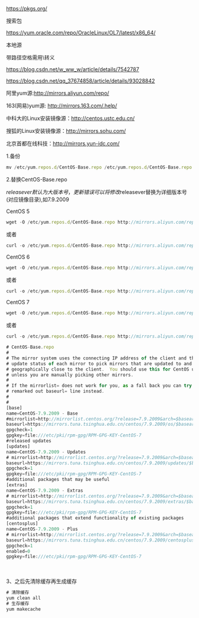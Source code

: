 https://pkgs.org/

搜索包

https://yum.oracle.com/repo/OracleLinux/OL7/latest/x86_64/



本地源

带路径空格需用\转义

https://blog.csdn.net/w_ww_w/article/details/7542787

https://blog.csdn.net/qq_37674858/article/details/93028842





阿里yum源:http://mirrors.aliyun.com/repo/

163(网易)yum源: http://mirrors.163.com/.help/

中科大的Linux安装镜像源：http://centos.ustc.edu.cn/

搜狐的Linux安装镜像源：http://mirrors.sohu.com/

北京首都在线科技：http://mirrors.yun-idc.com/



1.备份

```javascript
mv /etc/yum.repos.d/CentOS-Base.repo /etc/yum.repos.d/CentOS-Base.repo.backup
```



2.替换CentOS-Base.repo

$releasever默认为大版本号，更新错误可以将修改$releasever替换为详细版本号(对应镜像目录),如7.9.2009



CentOS 5

```javascript
wget -O /etc/yum.repos.d/CentOS-Base.repo http://mirrors.aliyun.com/repo/Centos-5.repo
```

或者

```javascript
curl -o /etc/yum.repos.d/CentOS-Base.repo http://mirrors.aliyun.com/repo/Centos-5.repo
```

CentOS 6

```javascript
wget -O /etc/yum.repos.d/CentOS-Base.repo http://mirrors.aliyun.com/repo/Centos-6.repo
```

或者

```javascript
curl -o /etc/yum.repos.d/CentOS-Base.repo http://mirrors.aliyun.com/repo/Centos-6.repo
```

CentOS 7

```javascript
wget -O /etc/yum.repos.d/CentOS-Base.repo http://mirrors.aliyun.com/repo/Centos-7.repo
```

或者

```javascript
curl -o /etc/yum.repos.d/CentOS-Base.repo http://mirrors.aliyun.com/repo/Centos-7.repo
```

 

```javascript
# CentOS-Base.repo
#
# The mirror system uses the connecting IP address of the client and the
# update status of each mirror to pick mirrors that are updated to and
# geographically close to the client.  You should use this for CentOS updates
# unless you are manually picking other mirrors.
#
# If the mirrorlist= does not work for you, as a fall back you can try the
# remarked out baseurl= line instead.
#
#
[base]
name=CentOS-7.9.2009 - Base
#mirrorlist=http://mirrorlist.centos.org/?release=7.9.2009&arch=$basearch&repo=os
baseurl=https://mirrors.tuna.tsinghua.edu.cn/centos/7.9.2009/os/$basearch/
gpgcheck=1
gpgkey=file:///etc/pki/rpm-gpg/RPM-GPG-KEY-CentOS-7
#released updates
[updates]
name=CentOS-7.9.2009 - Updates
# mirrorlist=http://mirrorlist.centos.org/?release=7.9.2009&arch=$basearch&repo=updates
baseurl=https://mirrors.tuna.tsinghua.edu.cn/centos/7.9.2009/updates/$basearch/
gpgcheck=1
gpgkey=file:///etc/pki/rpm-gpg/RPM-GPG-KEY-CentOS-7
#additional packages that may be useful
[extras]
name=CentOS-7.9.2009 - Extras
# mirrorlist=http://mirrorlist.centos.org/?release=7.9.2009&arch=$basearch&repo=extras
baseurl=https://mirrors.tuna.tsinghua.edu.cn/centos/7.9.2009/extras/$basearch/
gpgcheck=1
gpgkey=file:///etc/pki/rpm-gpg/RPM-GPG-KEY-CentOS-7
#additional packages that extend functionality of existing packages
[centosplus]
name=CentOS-7.9.2009 - Plus
# mirrorlist=http://mirrorlist.centos.org/?release=7.9.2009&arch=$basearch&repo=centosplus
baseurl=https://mirrors.tuna.tsinghua.edu.cn/centos/7.9.2009/centosplus/$basearch/
gpgcheck=1
enabled=0
gpgkey=file:///etc/pki/rpm-gpg/RPM-GPG-KEY-CentOS-7
```

　　









 



3、之后先清除缓存再生成缓存

```javascript
# 清除缓存
yum clean all
# 生存缓存
yum makecache
```

